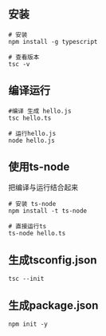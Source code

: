 

## 安装

```shell
# 安装
npm install -g typescript

# 查看版本
tsc -v  
```



## 编译运行

```shell
#编译 生成 hello.js
tsc hello.ts

# 运行hello.js
node hello.js
```





## 使用ts-node

把编译与运行结合起来

```shell
# 安装 ts-node
npm install -t ts-node

# 直接运行ts
ts-node hello.ts
```



## 生成tsconfig.json

```shell
tsc --init
```



## 生成package.json

```shell
npm init -y
```

